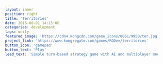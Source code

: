 ```yaml
---
layout: inner
position: right
title: 'Territories'
date: 2015-08-01 14:15:00
categories: development
tags: unity
featured_image: 'https://cdn4.kongcdn.com/game_icons/0061/9950/ter.jpg'
project_link: 'https://www.kongregate.com/games/RQDev/territories'
button_icon: 'gamepad'
button_text: 'Play'
lead_text: 'Simple turn-based strategy game with AI and multiplayer modes.'
---
```

